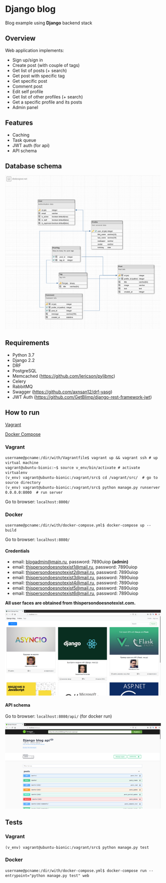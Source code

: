 # Django blog
Blog example using **Django** backend stack

## Overview
Web application implements:
- Sign up/sign in
- Create post (with couple of tags)
- Get list of posts (+ search)
- Get post with specific tag
- Get specific post
- Comment post
- Edit self profile
- Get list of other profiles (+ search)
- Get a specific profile and its posts
- Admin panel

## Features
- Caching
- Task queue
- JWT auth (for api)
- API schema
  
## Database schema
![db schema](https://github.com/kirillismad/django_blog/blob/master/screenshots/dbschema.png?raw=true)


## Requirements
- Python 3.7
- Django 2.2
- DRF
- PostgreSQL
- Memcached (https://github.com/lericson/pylibmc)
- Celery
- RabbitMQ
- Swagger (https://github.com/axnsan12/drf-yasg)
- JWT Auth (https://github.com/GetBlimp/django-rest-framework-jwt)
  
## How to run

[Vagrant](https://www.vagrantup.com/downloads.html)

[Docker Compose](https://docs.docker.com/compose/install/)

### Vagrant
```
username@pcname:/dir/with/Vagrantfile$ vagrant up && vagrant ssh # up virtual machine
vagrant@ubuntu-bionic:~$ source v_env/bin/activate # activate virtualenv
(v_env) vagrant@ubuntu-bionic:/vagrant/src$ cd /vagrant/src/  # go to source directory
(v_env) vagrant@ubuntu-bionic:/vagrant/src$ python manage.py runserver 0.0.0.0:8000  # run server
```

Go to browser: `localhost:8000/`

### Docker
```
username@pcname:/dir/with/docker-compose.yml$ docker-compose up --build
```

Go to browser: `localhost:8080/`

#### Credentials
- email: blogadmin@main.ru, password: 7890uiop **(admin)**
- email: thispersondoesnotexist1@mail.ru, password: 7890uiop
- email: thispersondoesnotexist2@mail.ru, password: 7890uiop
- email: thispersondoesnotexist3@mail.ru, password: 7890uiop
- email: thispersondoesnotexist4@mail.ru, password: 7890uiop
- email: thispersondoesnotexist5@mail.ru, password: 7890uiop
- email: thispersondoesnotexist6@mail.ru, password: 7890uiop

**All user faces are obtained from thispersondoesnotexist.com.**


![main page](https://github.com/kirillismad/django_blog/blob/master/screenshots/main_page.png?raw=true)


#### API schema
Go to browser: `localhost:8080/api/` (for docker run)

![api schema](https://github.com/kirillismad/django_blog/blob/master/screenshots/api.png?raw=true)


## Tests
### Vagrant
```
(v_env) vagrant@ubuntu-bionic:/vagrant/src$ python manage.py test
```
### Docker
```
username@pcname:/dir/with/docker-compose.yml$ docker-compose run --entrypoint="python manage.py test" web
```